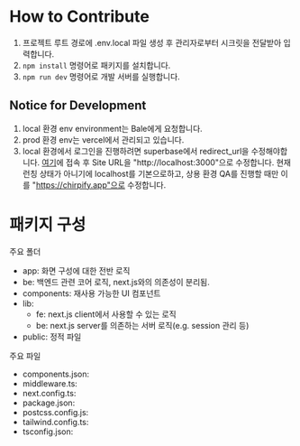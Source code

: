 # How to Contribute

1. 프로젝트 루트 경로에 .env.local 파일 생성 후 관리자로부터 시크릿을 전달받아 입력합니다.
2. `npm install` 명령어로 패키지를 설치합니다.
3. `npm run dev` 명령어로 개발 서버를 실행합니다.

## Notice for Development

1. local 환경 env environment는 Bale에게 요청합니다.
2. prod 환경 env는 vercel에서 관리되고 있습니다.
3. local 환경에서 로그인을 진행하려면 superbase에서 redirect_url을 수정해야합니다. [여기](https://supabase.com/dashboard/project/qbvcwhzupopjzhqwsjlx/auth/url-configuration)에 접속 후 Site URL을 "http://localhost:3000"으로 수정합니다. 현재 런칭 상태가 아니기에 localhost를 기본으로하고, 상용 환경 QA를 진행할 때만 이를 "https://chirpify.app"으로 수정합니다.

# 패키지 구성

주요 폴더
- app: 화면 구성에 대한 전반 로직
- be: 백엔드 관련 코어 로직, next.js와의 의존성이 분리됨.
- components: 재사용 가능한 UI 컴포넌트
- lib: 
    - fe: next.js client에서 사용할 수 있는 로직
    - be: next.js server를 의존하는 서버 로직(e.g. session 관리 등)
- public: 정적 파일

주요 파일
- components.json: 
- middleware.ts: 
- next.config.ts: 
- package.json: 
- postcss.config.js: 
- tailwind.config.ts: 
- tsconfig.json: 